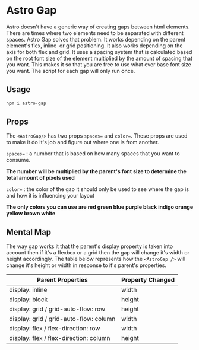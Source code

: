 # Astro Gap

Astro doesn't have a generic way of creating gaps between html elements. There are times where two elements need to be separated with different spaces. Astro Gap solves that problem. It works depending on the parent element's flex, inline  or grid positioning. It also works depending on the axis for both flex and grid. It uses a spacing system that is calculated based on the root font size of the element multiplied by the amount of spacing that you want. This makes it so that you are free to use what ever base font size you want. The script for each gap will only run once.

## Usage

```js
npm i astro-gap
```

## Props 

The `<AstroGap/>` has two props  `spaces=` and `color=`. These props are used to make it do It's job and figure out where one is from another. 

`spaces=` : a number that is based on how many spaces that you want to consume.  

**The number will be multiplied by the parent's font size to determine the total amount of pixels used**

`color=` : the color of the gap it should only be used to see where the gap is and how it is influencing your layout 

**The only colors you can use are red green blue purple black indigo orange yellow brown white**


## Mental Map

The way gap works it that the parent's display property is taken into account then if it's a flexbox or a grid then the gap will change it's width or height accordingly. The table below represents how the `<AstroGap />` will change it's height or width in response to it's parent's properties.   

| Parent Properties                      | Property Changed | 
| -------------------------------------- | ---------------- |
| display: inline                        | width            |
| display: block                         | height           |
| display: grid / grid-auto-flow: row    | height           |
| display: grid / grid-auto-flow: column | width            |
| display: flex / flex-direction: row    | width            |
| display: flex / flex-direction: column | height           |








